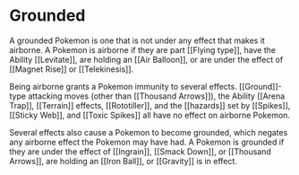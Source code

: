 # Grounded

A grounded Pokemon is one that is not under any effect that makes it airborne. A Pokemon is airborne if they are part [[Flying type]], have the Ability [[Levitate]], are holding an [[Air Balloon]], or are under the effect of [[Magnet Rise]] or [[Telekinesis]].

Being airborne grants a Pokemon immunity to several effects. [[Ground]]-type attacking moves (other than [[Thousand Arrows]]), the Ability [[Arena Trap]], [[Terrain]] effects, [[Rototiller]], and the [[hazards]] set by [[Spikes]], [[Sticky Web]], and [[Toxic Spikes]] all have no effect on airborne Pokemon.

Several effects also cause a Pokemon to become grounded, which negates any airborne effect the Pokemon may have had. A Pokemon is grounded if they are under the effect of [[Ingrain]], [[Smack Down]], or [[Thousand Arrows]], are holding an [[Iron Ball]], or [[Gravity]] is in effect.